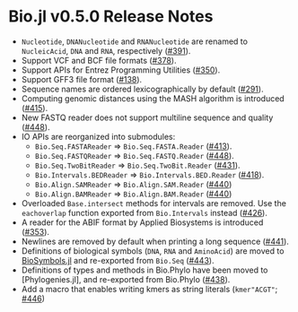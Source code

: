 Bio.jl v0.5.0 Release Notes
===========================

* `Nucleotide`, `DNANucleotide` and `RNANucleotide` are renamed to `NucleicAcid`, `DNA` and `RNA`, respectively ([#391]).
* Support VCF and BCF file formats ([#378]).
* Support APIs for Entrez Programming Utilities ([#350]).
* Support GFF3 file format ([#138]).
* Sequence names are ordered lexicographically by default ([#291]).
* Computing genomic distances using the MASH algorithm is introduced ([#415]).
* New FASTQ reader does not support multiline sequence and quality ([#448]).
* IO APIs are reorganized into submodules:
    * `Bio.Seq.FASTAReader` => `Bio.Seq.FASTA.Reader` ([#413]).
    * `Bio.Seq.FASTQReader` => `Bio.Seq.FASTQ.Reader` ([#448]).
    * `Bio.Seq.TwoBitReader` => `Bio.Seq.TwoBit.Reader` ([#431]).
    * `Bio.Intervals.BEDReader` => `Bio.Intervals.BED.Reader` ([#418]).
    * `Bio.Align.SAMReader` => `Bio.Align.SAM.Reader` ([#440])
    * `Bio.Align.BAMReader` => `Bio.Align.BAM.Reader` ([#440])
* Overloaded `Base.intersect` methods for intervals are removed. Use the `eachoverlap` function exported from `Bio.Intervals` instead ([#426]).
* A reader for the ABIF format by Applied Biosystems is introduced ([#353]).
* Newlines are removed by default when printing a long sequence ([#441]).
* Definitions of biological symbols (`DNA`, `RNA` and `AminoAcid`) are moved to [BioSymbols.jl](https://github.com/BioJulia/BioSymbols.jl) and re-exported from `Bio.Seq` ([#443]).
* Definitions of types and methods in Bio.Phylo have been moved to [Phylogenies.jl], and re-exported from Bio.Phylo ([#438]).
* Add a macro that enables writing kmers as string literals (`kmer"ACGT"`;
  [#446])

[#138]: https://github.com/BioJulia/Bio.jl/pull/138
[#291]: https://github.com/BioJulia/Bio.jl/issues/291
[#350]: https://github.com/BioJulia/Bio.jl/pull/350
[#353]: https://github.com/BioJulia/Bio.jl/pull/353
[#378]: https://github.com/BioJulia/Bio.jl/pull/378
[#391]: https://github.com/BioJulia/Bio.jl/issues/391
[#413]: https://github.com/BioJulia/Bio.jl/pull/413
[#415]: https://github.com/BioJulia/Bio.jl/pull/415
[#418]: https://github.com/BioJulia/Bio.jl/pull/418
[#426]: https://github.com/BioJulia/Bio.jl/pull/426
[#431]: https://github.com/BioJulia/Bio.jl/pull/431
[#438]: https://github.com/BioJulia/Bio.jl/pull/438
[#440]: https://github.com/BioJulia/Bio.jl/pull/440
[#441]: https://github.com/BioJulia/Bio.jl/pull/441
[#443]: https://github.com/BioJulia/Bio.jl/pull/443
[#446]: https://github.com/BioJulia/Bio.jl/pull/446
[#448]: https://github.com/BioJulia/Bio.jl/pull/448
